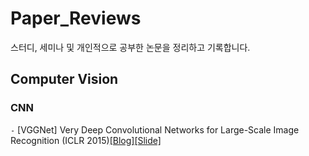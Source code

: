 # Paper_Reviews
스터디, 세미나 및 개인적으로 공부한 논문을 정리하고 기록합니다.


## Computer Vision
### CNN

`-` [VGGNet] Very Deep Convolutional Networks for Large-Scale Image Recognition (ICLR 2015)[[Blog]](https://ksko0424.tistory.com/23)[[Slide]](https://drive.google.com/file/d/1-WnVJWXNxIXzJcWLRnvN8mDDcbL07lb1/view?usp=sharing)
